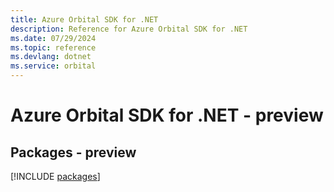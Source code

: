 ```yaml
---
title: Azure Orbital SDK for .NET
description: Reference for Azure Orbital SDK for .NET
ms.date: 07/29/2024
ms.topic: reference
ms.devlang: dotnet
ms.service: orbital
---
```

# Azure Orbital SDK for .NET - preview
## Packages - preview
[!INCLUDE [packages](orbital-index.md)]
